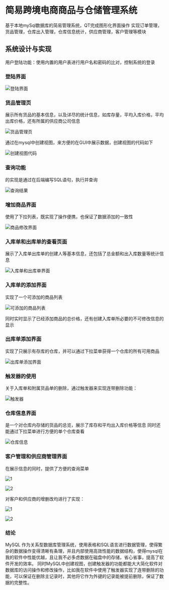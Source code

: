# 简易跨境电商商品与仓储管理系统

基于本地mySql数据库的简易管理系统，QT完成图形化界面操作 实现订单管理，货品管理，仓库出入管理，仓库信息统计，供应商管理，客户管理等模块

## 系统设计与实现

用户登陆功能：使用内置的用户表进行用户名和密码的比对，控制系统的登录
 
### 登陆界面

![登陆界面](./Resource/2.png)

### 货品管理页

展示所有货品的基本信息，以及详尽的统计信息，如库存量，平均入库价格，平均出库价格，还有所属的供应商公司信息

![货品管理页](./Resource/3.png)

通过在mysql中创建视图，来方便的在GUI中展示数据，创建视图的代码如下
 
![创建视图代码](./Resource/4.png)


### 查询功能

的实现是通过在后端编写SQL语句，执行并查询

![查询结果](./Resource/5.png)


### 增加商品界面

使用了下拉列表，既实现了操作便携，也保证了数据添加的一致性
 

 ![商品修改界面](./Resource/6.png)


### 入库单和出库单的查看页面

展示了入库单出库单的创建人等基本信息，还包括了总金额和出入库数量等统计信息
 

![入库单和出库单界面](./Resource/7.png)

### 入库单的添加界面

实现了一个可添加的商品列表
 
![可添加的商品列表](./Resource/8.png)

同时实时显示了已经添加商品的总价格，还有创建入库单所必要的不可修改信息的显示

### 出库单添加界面

实现了只展示有存库的仓库，并可以通过下拉菜单获得一个仓库的所有可用商品

![出库单添加界面](./Resource/9.png)
 
### 触发器的使用

关于入库单和附属货品单的删除，通过触发器来实现连带删除功能：

![触发器](./Resource/10.png)

### 仓库信息界面

是一个对仓库内存储的货品的总览，展示了库存和平均出入库价格等信息
同时还能通过下拉菜单进行方便的单个仓库查看
 
![仓库信息](./Resource/11.png)

### 客户管理和供应商管理界面

在展示信息的同时，提供了方便的查询菜单

![1](./Resource/12.png)

![2](./Resource/13.png)
 
对客户和供应商的增删改均进行了实现：

![1](./Resource/14.png)

![2](./Resource/15.png)
   
### 结论
MySQL 作为关系型数据库管理系统，使用表格和SQL语言进行数据管理，使得繁杂的数据操作变得清晰有条理，并且内部使用高效性能的数据结构，使得mysql在我的软件中性能优越，且让我不必多虑数据在磁盘中的存储，省心省事，提高了软件开发的效率。
同时MySQL中创建视图，创建触发器的功能都能大大简化软件对数据库的访问操作和修改操作，比如我在软件中使用了触发器实现了连带删除的功能，可以保证在删除主记录时，其他将它作为外键的记录能被提前删除，保证了数据的完整性。
